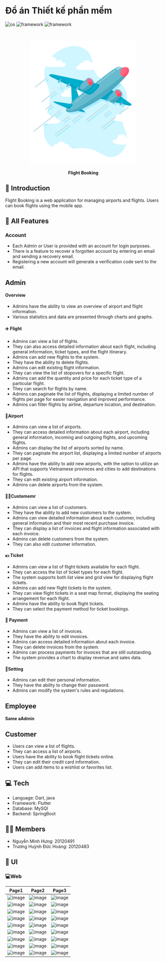 
# Đồ án Thiết kế phần mềm
![os](https://img.shields.io/badge/-android-32DE84)
![framework](https://img.shields.io/badge/-dart-2196F3)
![framework](https://img.shields.io/badge/-flutter-2196F3)

<br>

<p align="center">
 <img src="./assets/images/onboard3.png" alt="ViPT Logo" height = "400"></a>
</p>
<p align="center">
<b>Flight Booking</b>
<br/>
</p>

## 📄 Introduction
Flight Booking is a web application for managing airports and flights. Users can book flights using the mobile app.
## 📲 All Features

### Account
* Each Admin or User is provided with an account for login purposes.
* There is a feature to recover a forgotten account by entering an email and sending a recovery email.
* Registering a new account will generate a verification code sent to the email.
## Admin
#### Overview
* Admins have the ability to view an overview of airport and flight information.
* Various statistics and data are presented through charts and graphs.
#### ✈️ Flight 
* Admins can view a list of flights.
* They can also access detailed information about each flight, including general information, ticket types, and the flight itinerary.
* Admins can add new flights to the system.
* They have the ability to delete flights.
* Admins can edit existing flight information.
* They can view the list of stopovers for a specific flight.
* Admins can add the quantity and price for each ticket type of a particular flight.
* They can search for flights by name.
* Admins can paginate the list of flights, displaying a limited number of flights per page for easier navigation and improved performance.
* Admins can filter flights by airline, departure location, and destination.
#### 🛬Airport
* Admins can view a list of airports.
* They can access detailed information about each airport, including general information, incoming and outgoing flights, and upcoming flights.
* Admins can display the list of airports sorted by name.
* They can paginate the airport list, displaying a limited number of airports per page.
* Admins have the ability to add new airports, with the option to utilize an API that supports Vietnamese provinces and cities to add destinations for flights.
* They can edit existing airport information.
* Admins can delete airports from the system.
#### 💂‍♀️Customemr 
* Admins can view a list of customers.
* They have the ability to add new customers to the system.
* Admins can view detailed information about each customer, including general information and their most recent purchase invoice.
* They can display a list of invoices and flight information associated with each invoice.
* Admins can delete customers from the system.
* They can also edit customer information.
#### 💵 Ticket
* Admins can view a list of flight tickets available for each flight.
* They can access the list of ticket types for each flight.
* The system supports both list view and grid view for displaying flight tickets.
* Admins can add new flight tickets to the system.
* They can view flight tickets in a seat map format, displaying the seating arrangement for each flight.
* Admins have the ability to book flight tickets.
* They can select the payment method for ticket bookings.
#### 🐸 Payment
* Admins can view a list of invoices.
* They have the ability to edit invoices.
* Admins can access detailed information about each invoice.
* They can delete invoices from the system.
* Admins can process payments for invoices that are still outstanding.
* The system provides a chart to display revenue and sales data.
#### 🐛Setting
* Admins can edit their personal information.
* They have the ability to change their password.
* Admins can modify the system's rules and regulations.

## Employee
#### Same aAdmin


## Customer 
* Users can view a list of flights.
* They can access a list of airports.
* Users have the ability to book flight tickets online.
* They can edit their credit card information.
* Users can add items to a wishlist or favorites list.



## 💻 Tech
* Language: Dart, java
* Framework: Flutter
* Database: MySQl
* Backend: SpringBoot

## 👨‍💻 Members
* Nguyễn Minh Hưng: 20120491
* Trương Huỳnh Đức Hoàng: 20120483


## 📱 UI
### 💻Web

|  Page1 | Page2 | Page3 | 
|:--:|:--:|:--:|
|![image](https://github.com/nguyenminhhung2011/Flight-Booking/assets/90996598/6592abf3-fb97-45f3-abbc-371af925aa63)|![image](https://github.com/nguyenminhhung2011/Flight-Booking/assets/90996598/1f874db4-0faf-4fd0-9ce5-4d37d6630893)|![image](https://github.com/nguyenminhhung2011/Flight-Booking/assets/90996598/8bc6133b-ed4a-4111-916c-91507db94e1b)|
|![image](https://github.com/nguyenminhhung2011/Flight-Booking/assets/90996598/b1f92f11-0578-4317-b7f4-d46bc146d1c5)|![image](https://github.com/nguyenminhhung2011/Flight-Booking/assets/90996598/be525aa4-2659-4284-be07-f4d7ab3fe511)|![image](https://github.com/nguyenminhhung2011/Flight-Booking/assets/90996598/4707ea49-7a2f-4d60-ad8c-b4bb7a20c9b3)|
|![image](https://github.com/nguyenminhhung2011/Flight-Booking/assets/90996598/263ae9fa-5297-4439-b20f-2414955f522a)|![image](https://github.com/nguyenminhhung2011/Flight-Booking/assets/90996598/508e739f-8d66-4c61-9d1d-244e6d0d9da8)|![image](https://github.com/nguyenminhhung2011/Flight-Booking/assets/90996598/076f755c-c310-40ac-9ac4-aa5f22738f26)|
|![image](https://github.com/nguyenminhhung2011/Flight-Booking/assets/90996598/705e41de-fc33-4632-b7d8-1c12fafd519d)|![image](https://github.com/nguyenminhhung2011/Flight-Booking/assets/90996598/c3580f74-14a4-4167-89db-5ed0c8fd3e41)|![image](https://github.com/nguyenminhhung2011/Flight-Booking/assets/90996598/987dbcf0-043b-418e-8db6-c6d0a7c1b587)|
|![image](https://github.com/nguyenminhhung2011/Flight-Booking/assets/90996598/76c084c7-be07-468e-87fa-48d49d939385)|![image](https://github.com/nguyenminhhung2011/Flight-Booking/assets/90996598/f0422882-351d-464c-9e63-dca82a919f0f)|![image](https://github.com/nguyenminhhung2011/Flight-Booking/assets/90996598/bbc139f9-8e0c-421f-9df7-8baf76c9721f)|
|![image](https://github.com/nguyenminhhung2011/Flight-Booking/assets/90996598/1b89ef9c-b535-4642-bbaa-4e80f19d3375)|![image](https://github.com/nguyenminhhung2011/Flight-Booking/assets/90996598/a9744447-12ba-4edb-8c36-849e1153f2fc)|![image](https://github.com/nguyenminhhung2011/Flight-Booking/assets/90996598/1bbb71ae-f2eb-460c-8d37-48522735b3b1)|
|![image](https://github.com/nguyenminhhung2011/Flight-Booking/assets/90996598/427a3b8b-a3b9-4470-9537-93532252d5aa)|![image](https://github.com/nguyenminhhung2011/Flight-Booking/assets/90996598/67a75822-750b-44ec-82cc-b6ad01228802)|![image](https://github.com/nguyenminhhung2011/Flight-Booking/assets/90996598/0d6b050e-f07b-4a2c-b144-7ceb87c4d8e0)|
|![image](https://github.com/nguyenminhhung2011/Flight-Booking/assets/90996598/ffb83849-e5f3-456b-a288-24754f72573e)|![image](https://github.com/nguyenminhhung2011/Flight-Booking/assets/90996598/dbe188ae-9f42-488a-9561-925fb781e174)|![image](https://github.com/nguyenminhhung2011/Flight-Booking/assets/90996598/38465d5c-b69a-43a4-bd09-d9776d41a6c2)|
|![image](https://github.com/nguyenminhhung2011/Flight-Booking/assets/90996598/2bfdffe5-a56e-4311-a9bf-148ee5d7950e)|![image](https://github.com/nguyenminhhung2011/Flight-Booking/assets/90996598/4910d8ad-017c-4669-967d-3ae3b7cd37cd)|![image](https://github.com/nguyenminhhung2011/Flight-Booking/assets/90996598/f820474a-0ef8-49b6-9c63-3b8251b4afb0)|



